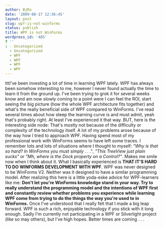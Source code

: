 ```yaml
---
author: BjRo
date: '2009-08-17 12:36:45'
layout: post
slug: wpf-is-not-winforms
status: publish
title: WPF is not WinForms
wordpress_id: '485'
? ''
: - Uncategorized
  - Uncategorized
  - WPF
  - WPF
  - WPF
  - WPF
---
```


tttI've been investing a lot of time in learning WPF lately. WPF has
always been somehow interesting to me, however I never found actually
the time to learn it from the ground up. I've been trying to grok it for
several weeks know and am now slowly coming to a point were I can feel
the ROI, start seeing the big picture (how the whole WPF architecture
fits together) and what's the really beneficial side of WPF compared to
WinForms. I've read several times about how steep the learning curve is
and must admit, yeah that's probably right. At least I've experienced it
that way. BUT, here is the interesting side node: That's mostly not
because of the difficulty or complexity of the technology itself. A lot
of my problems arose because of the way how I tried to approach WPF.
Having spend most of my professional work with WinForms seems to have
left some traces. I remember lots and lots of situations where I thought
to myself: *"Why is that so hard? In WinForms you must simply . . ."*,
*"This TreeView just plain sucks"* or *"Mh, where is the Dock property
on a Control?"*. Makes me smile now when I think about it. What I
basically experienced is **THAT IT'S HARD TO DO WINFORMS DEVELOPMENT
WITH WPF**. WPF was never designed to be WinForms V2. Neither was it
designed to have a similar programming model. After realizing this here
is a little yoda-eske advice for WPF-learners like me: **Don't let
you're WinForms knowledge stand in your way. Try to really understand
the programming model and the intentions of WPF first and constantly
review whether problems you experience while learning WPF come from
trying to do the things the way you're used to in WinForms.** Once I've
understood that I really felt that I made a big leap forward. WPF is
such a rich, enjoyable technology if you stick with it long enough.
Sadly I'm currently not participating in a WPF or Silverlight project
(like so may others), but I've high hopes. Better times are coming . . .
